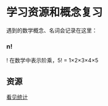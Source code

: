 # 学习资源和概念复习

遇到的数学概念、名词会记录在这里：

### n!
! 在数学中表示阶乘，5! = 1×2×3×4×5









## 资源
[看见统计](https://seeing-theory.brown.edu/cn.html)